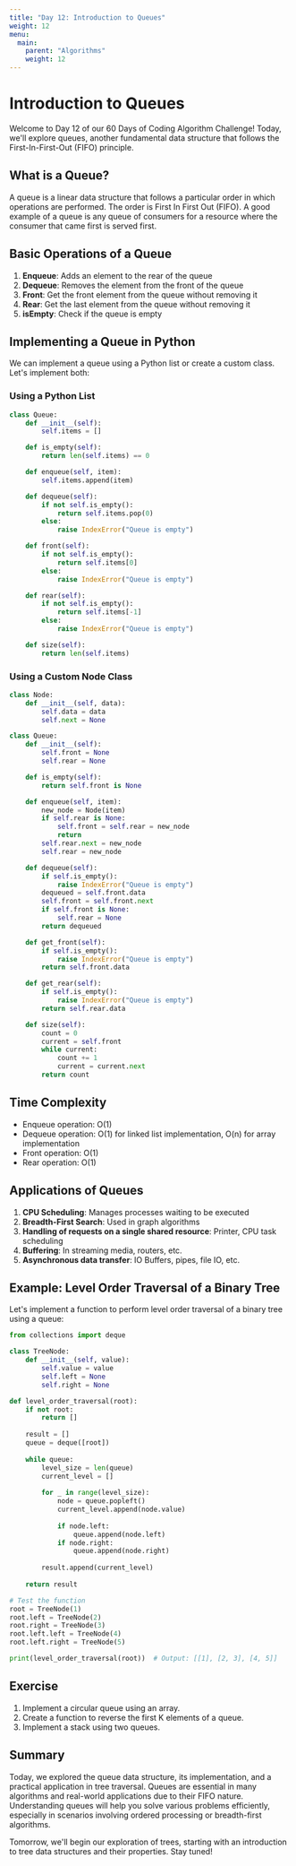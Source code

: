 ```yaml
---
title: "Day 12: Introduction to Queues"
weight: 12
menu:
  main:
    parent: "Algorithms"
    weight: 12
---
```


# Introduction to Queues

Welcome to Day 12 of our 60 Days of Coding Algorithm Challenge! Today, we'll explore queues, another fundamental data structure that follows the First-In-First-Out (FIFO) principle.

## What is a Queue?

A queue is a linear data structure that follows a particular order in which operations are performed. The order is First In First Out (FIFO). A good example of a queue is any queue of consumers for a resource where the consumer that came first is served first.

## Basic Operations of a Queue

1. **Enqueue**: Adds an element to the rear of the queue
2. **Dequeue**: Removes the element from the front of the queue
3. **Front**: Get the front element from the queue without removing it
4. **Rear**: Get the last element from the queue without removing it
5. **isEmpty**: Check if the queue is empty

## Implementing a Queue in Python

We can implement a queue using a Python list or create a custom class. Let's implement both:

### Using a Python List

```python
class Queue:
    def __init__(self):
        self.items = []

    def is_empty(self):
        return len(self.items) == 0

    def enqueue(self, item):
        self.items.append(item)

    def dequeue(self):
        if not self.is_empty():
            return self.items.pop(0)
        else:
            raise IndexError("Queue is empty")

    def front(self):
        if not self.is_empty():
            return self.items[0]
        else:
            raise IndexError("Queue is empty")

    def rear(self):
        if not self.is_empty():
            return self.items[-1]
        else:
            raise IndexError("Queue is empty")

    def size(self):
        return len(self.items)
```

### Using a Custom Node Class

```python
class Node:
    def __init__(self, data):
        self.data = data
        self.next = None

class Queue:
    def __init__(self):
        self.front = None
        self.rear = None

    def is_empty(self):
        return self.front is None

    def enqueue(self, item):
        new_node = Node(item)
        if self.rear is None:
            self.front = self.rear = new_node
            return
        self.rear.next = new_node
        self.rear = new_node

    def dequeue(self):
        if self.is_empty():
            raise IndexError("Queue is empty")
        dequeued = self.front.data
        self.front = self.front.next
        if self.front is None:
            self.rear = None
        return dequeued

    def get_front(self):
        if self.is_empty():
            raise IndexError("Queue is empty")
        return self.front.data

    def get_rear(self):
        if self.is_empty():
            raise IndexError("Queue is empty")
        return self.rear.data

    def size(self):
        count = 0
        current = self.front
        while current:
            count += 1
            current = current.next
        return count
```

## Time Complexity

- Enqueue operation: O(1)
- Dequeue operation: O(1) for linked list implementation, O(n) for array implementation
- Front operation: O(1)
- Rear operation: O(1)

## Applications of Queues

1. **CPU Scheduling**: Manages processes waiting to be executed
2. **Breadth-First Search**: Used in graph algorithms
3. **Handling of requests on a single shared resource**: Printer, CPU task scheduling
4. **Buffering**: In streaming media, routers, etc.
5. **Asynchronous data transfer**: IO Buffers, pipes, file IO, etc.

## Example: Level Order Traversal of a Binary Tree

Let's implement a function to perform level order traversal of a binary tree using a queue:

```python
from collections import deque

class TreeNode:
    def __init__(self, value):
        self.value = value
        self.left = None
        self.right = None

def level_order_traversal(root):
    if not root:
        return []
    
    result = []
    queue = deque([root])
    
    while queue:
        level_size = len(queue)
        current_level = []
        
        for _ in range(level_size):
            node = queue.popleft()
            current_level.append(node.value)
            
            if node.left:
                queue.append(node.left)
            if node.right:
                queue.append(node.right)
        
        result.append(current_level)
    
    return result

# Test the function
root = TreeNode(1)
root.left = TreeNode(2)
root.right = TreeNode(3)
root.left.left = TreeNode(4)
root.left.right = TreeNode(5)

print(level_order_traversal(root))  # Output: [[1], [2, 3], [4, 5]]
```

## Exercise

1. Implement a circular queue using an array.
2. Create a function to reverse the first K elements of a queue.
3. Implement a stack using two queues.

## Summary

Today, we explored the queue data structure, its implementation, and a practical application in tree traversal. Queues are essential in many algorithms and real-world applications due to their FIFO nature. Understanding queues will help you solve various problems efficiently, especially in scenarios involving ordered processing or breadth-first algorithms.

Tomorrow, we'll begin our exploration of trees, starting with an introduction to tree data structures and their properties. Stay tuned!
